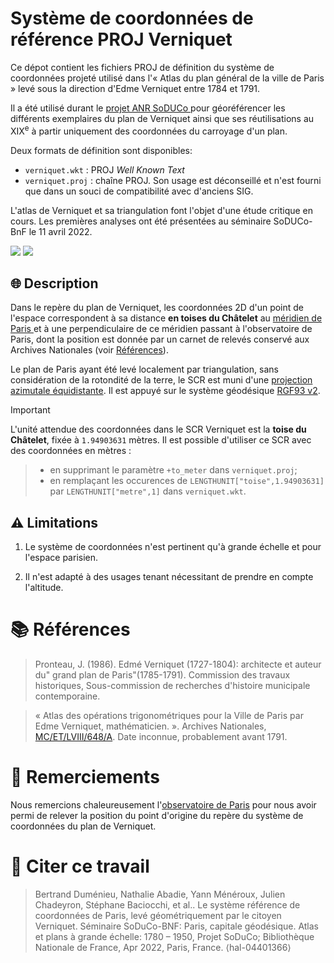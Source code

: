 # Système de coordonnées de référence PROJ Verniquet

Ce dépot contient les fichiers PROJ de définition du système de coordonnées projeté utilisé dans l'« Atlas du plan général de la ville de Paris » levé sous la direction d'Edme Verniquet entre 1784 et 1791.

Il a été utilisé durant le [projet ANR SoDUCo ](https://soduco.github.io/) pour géoréférencer les différents exemplaires du plan de Verniquet ainsi que ses réutilisations au XIX<sup>e</sup> à partir uniquement des coordonnées du carroyage d'un plan.

Deux formats de définition sont disponibles:
- `verniquet.wkt` : PROJ *Well Known Text*
- `verniquet.proj` : chaîne PROJ. Son usage est déconseillé et n'est fourni que dans un souci de compatibilité avec d'anciens SIG.

L'atlas de Verniquet et sa triangulation font l'objet d'une étude critique en cours. Les premières analyses ont été présentées au séminaire SoDUCo-BnF le 11 avril 2022.

 [![](https://img.shields.io/badge/HAL-Presentation-red)](https://hal.science/hal-04401366) [![](https://img.shields.io/badge/PDF-Presentation-blue)](./supplementary/SODUCO_seminar_2-2022_04_02.pdf)

## 🌐 Description 

Dans le repère du plan de Verniquet, les coordonnées 2D d'un point de l'espace correspondent à sa distance **en toises du Châtelet** au [méridien de Paris ](https://fr.wikipedia.org/wiki/M%C3%A9ridien_de_Paris) et à une perpendiculaire de ce méridien passant à l'observatoire de Paris, dont la position est donnée par un carnet de relevés conservé aux Archives Nationales (voir [Références](#références)).

Le plan de Paris ayant été levé localement par triangulation, sans considération de la rotondité de la terre, le SCR est muni d'une [projection azimutale équidistante](https://en.wikipedia.org/wiki/Azimuthal_equidistant_projection).
Il est appuyé sur le système géodésique [RGF93 v2](https://epsg.io/9776).

> [!IMPORTANT]  
L'unité attendue des coordonnées dans le SCR Verniquet est la **toise du Châtelet**, fixée à `1.94903631` mètres. Il est possible d'utiliser ce SCR avec des coordonnées en mètres :
> - en supprimant le paramètre `+to_meter` dans `verniquet.proj`;
> - en remplaçant les occurences de `LENGTHUNIT["toise",1.94903631]` par `LENGTHUNIT["metre",1]` dans `verniquet.wkt`.

## ⚠️ Limitations

1. Le système de coordonnées n'est pertinent qu'à grande échelle et pour l'espace parisien.

3. Il n'est adapté à des usages tenant nécessitant de prendre en compte l'altitude.


# 📚 Références
> Pronteau, J. (1986). Edmé Verniquet (1727-1804): architecte et auteur du" grand plan de Paris"(1785-1791). Commission des travaux historiques, Sous-commission de recherches d'histoire municipale contemporaine.

> « Atlas des opérations trigonométriques pour la Ville de Paris par Edme Verniquet, mathématicien. ». Archives Nationales, [MC/ET/LVIII/648/A](https://www.siv.archives-nationales.culture.gouv.fr/siv/rechercheconsultation/consultation/ir/consultationIR.action?irId=FRAN_IR_054362&udId=c-9jd6kmfjf-z7pptc8ktikb&details=true&gotoArchivesNums=false&auSeinIR=true). Date inconnue, probablement avant 1791.


# 🙏 Remerciements
Nous remercions chaleureusement l'[observatoire de Paris](https://www.observatoiredeparis.psl.eu/) pour nous avoir permi de relever la position du point d'origine du repère du système de coordonnées du plan de Verniquet.

# 💬 Citer ce travail
> Bertrand Duménieu, Nathalie Abadie, Yann Ménéroux, Julien Chadeyron, Stéphane Baciocchi, et al.. Le système référence de coordonnées de Paris, levé géométriquement par le citoyen Verniquet. Séminaire SoDuCo-BNF: Paris, capitale géodésique. Atlas et plans à grande échelle: 1780 – 1950, Projet SoDuCo; Bibliothèque Nationale de France, Apr 2022, Paris, France. ⟨hal-04401366⟩
